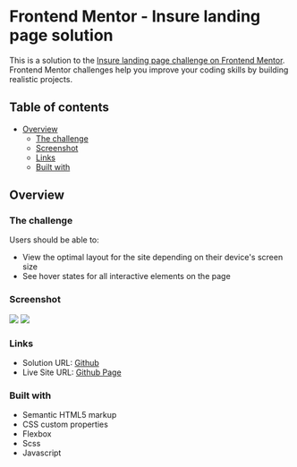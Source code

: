 # Frontend Mentor - Insure landing page solution

This is a solution to the [Insure landing page challenge on Frontend Mentor](https://www.frontendmentor.io/challenges/insure-landing-page-uTU68JV8). Frontend Mentor challenges help you improve your coding skills by building realistic projects. 

## Table of contents

- [Overview](#overview)
  - [The challenge](#the-challenge)
  - [Screenshot](#screenshot)
  - [Links](#links)
  - [Built with](#built-with)

## Overview

### The challenge

Users should be able to:

- View the optimal layout for the site depending on their device's screen size
- See hover states for all interactive elements on the page

### Screenshot

![](https://i.imgur.com/4OuDYZG.png)
![](https://i.imgur.com/VV7hIEA.png)

### Links

- Solution URL: [Github](https://github.com/joyun25/insure-landing-page-master)
- Live Site URL: [Github Page](https://joyun25.github.io/insure-landing-page-master/)

### Built with

- Semantic HTML5 markup
- CSS custom properties
- Flexbox
- Scss
- Javascript